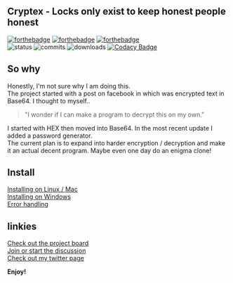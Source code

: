 ## Cryptex - Locks only exist to keep honest people honest   
[![forthebadge](https://forthebadge.com/images/badges/made-with-python.svg)](https://forthebadge.com) [![forthebadge](https://forthebadge.com/images/badges/built-with-love.svg)](https://forthebadge.com)  [![forthebadge](https://forthebadge.com/images/badges/powered-by-black-magic.svg)](https://forthebadge.com)  
![status](https://img.shields.io/pypi/status/st?logo=git&style=plastic)
![commits](https://img.shields.io/github/last-commit/CythesOut/Cryptex?logo=github)
![downloads](https://img.shields.io/github/downloads/CythesOut/Cryptex/total) [![Codacy Badge](https://app.codacy.com/project/badge/Grade/9666bf9839f94e47b28c786b426fa5e4)](https://www.codacy.com/gh/AlexKollar/Cryptex/dashboard?utm_source=github.com&amp;utm_medium=referral&amp;utm_content=AlexKollar/Cryptex&amp;utm_campaign=Badge_Grade)

## So why
Honestly, I'm not sure why I am doing this.  
The project started with a post on facebook in which was encrypted text in Base64. I thought to myself..  
>"I wonder if I can make a program to decrypt this on my own."    

I started with HEX then moved into Base64. In the most recent update I added a password generator.  
The current plan is to expand into harder encryption / decryption and make it an actual decent program. Maybe even one day do an enigma clone!

## Install
  [Installing on Linux / Mac](https://github.com/CythesOut/Cryptex/wiki/Cryptex-Installing-and-Running--on-Linux)  
  [Installing on Windows](https://github.com/CythesOut/Cryptex/wiki/Installing-on-Windows)  
  [Error handling](https://github.com/CythesOut/Cryptex/wiki/Error-Handling)
   
## linkies  
  [Check out the project board](https://github.com/CythesOut/Cryptex/projects/)  
  [Join or start the discussion](https://github.com/CythesOut/Cryptex/discussions)  
  [Check out my twitter page](https://twitter.com/CythesOut)  

**Enjoy!**
